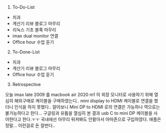 1. To-Do-List
- 치과 
- 계산기 리뷰 블로그 마무리
- 리눅스 기초 블록 마무리
- imax dual monitor 연결
- Office hour 수업 듣기


2. To-Done-List

- 치과 
- 계산기 리뷰 블로그 마무리
- Office hour 수업 듣기



3. Retrospective

오늘 imax late 2009 를 macbook air 2020 m1 의 외장 모니터로 사용하기 위해 열심히 해외구매로 케이블을 구매하였는디.. mini display to HDMI 케이블로 연결을 했더니 인식을 하지 못했다.. 알아보니 Mini DP to HDMI 로의 연결은 가능하나 역으로는 불가능하다고 한다... 구글링과 유툽을 열심히 본 결과 usb C to mini DP 케이블을 사야한다고 한다.ㅜㅜ 국내에선 아무리 뒤져봐도 안팔아서 아마존으로 구입하였다. 애플은 정말... 이런걸로 돈 잘번다..   